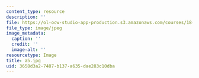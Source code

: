```yaml
---
content_type: resource
description: ''
file: https://ol-ocw-studio-app-production.s3.amazonaws.com/courses/18-994-seminar-in-geometry-fall-2004/3658d3a27487b137a635dae283c10dba_a5.jpg
file_type: image/jpeg
image_metadata:
  caption: ''
  credit: ''
  image-alt: ''
resourcetype: Image
title: a5.jpg
uid: 3658d3a2-7487-b137-a635-dae283c10dba
---
```

